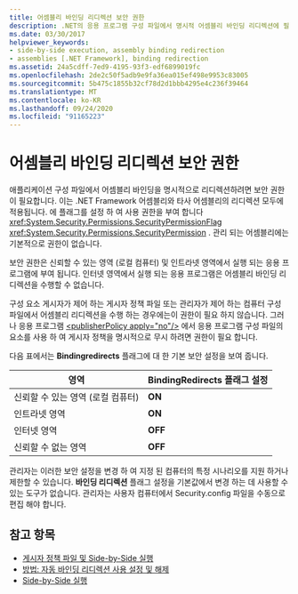 ```yaml
---
title: 어셈블리 바인딩 리디렉션 보안 권한
description: .NET의 응용 프로그램 구성 파일에서 명시적 어셈블리 바인딩 리디렉션에 필요한 보안 권한에 대해 알아봅니다.
ms.date: 03/30/2017
helpviewer_keywords:
- side-by-side execution, assembly binding redirection
- assemblies [.NET Framework], binding redirection
ms.assetid: 24a5cdff-7ed9-4195-93f3-edf6899019fc
ms.openlocfilehash: 2de2c50f5adb9e9fa36ea015ef498e9953c83005
ms.sourcegitcommit: 5b475c1855b32cf78d2d1bbb4295e4c236f39464
ms.translationtype: MT
ms.contentlocale: ko-KR
ms.lasthandoff: 09/24/2020
ms.locfileid: "91165223"
---
```

# <a name="assembly-binding-redirection-security-permission"></a>어셈블리 바인딩 리디렉션 보안 권한

애플리케이션 구성 파일에서 어셈블리 바인딩을 명시적으로 리디렉션하려면 보안 권한이 필요합니다. 이는 .NET Framework 어셈블리와 타사 어셈블리의 리디렉션 모두에 적용됩니다. 에 플래그를 설정 하 여 사용 권한을 부여 합니다 <xref:System.Security.Permissions.SecurityPermissionFlag> <xref:System.Security.Permissions.SecurityPermission> . 관리 되는 어셈블리에는 기본적으로 권한이 없습니다.  
  
 보안 권한은 신뢰할 수 있는 영역 (로컬 컴퓨터) 및 인트라넷 영역에서 실행 되는 응용 프로그램에 부여 됩니다. 인터넷 영역에서 실행 되는 응용 프로그램은 어셈블리 바인딩 리디렉션을 수행할 수 없습니다.  
  
 구성 요소 게시자가 제어 하는 게시자 정책 파일 또는 관리자가 제어 하는 컴퓨터 구성 파일에서 어셈블리 리디렉션을 수행 하는 경우에는이 권한이 필요 하지 않습니다. 그러나 응용 프로그램 [\<publisherPolicy apply="no"/>](./file-schema/runtime/publisherpolicy-element.md) 에서 응용 프로그램 구성 파일의 요소를 사용 하 여 게시자 정책을 명시적으로 무시 하려면 권한이 필요 합니다.  
  
 다음 표에서는 **Bindingredirects** 플래그에 대 한 기본 보안 설정을 보여 줍니다.  
  
|영역|BindingRedirects 플래그 설정|  
|----------|-----------------------------------|  
|신뢰할 수 있는 영역 (로컬 컴퓨터)|**ON**|  
|인트라넷 영역|**ON**|  
|인터넷 영역|**OFF**|  
|신뢰할 수 없는 영역|**OFF**|  
  
 관리자는 이러한 보안 설정을 변경 하 여 지정 된 컴퓨터의 특정 시나리오를 지원 하거나 제한할 수 있습니다. **바인딩 리디렉션** 플래그 설정을 기본값에서 변경 하는 데 사용할 수 있는 도구가 없습니다. 관리자는 사용자 컴퓨터에서 Security.config 파일을 수동으로 편집 해야 합니다.  
  
## <a name="see-also"></a>참고 항목

- [게시자 정책 파일 및 Side-by-Side 실행](/previous-versions/dotnet/netframework-4.0/06d2bae3(v=vs.100))
- [방법: 자동 바인딩 리디렉션 사용 설정 및 해제](how-to-enable-and-disable-automatic-binding-redirection.md)
- [Side-by-Side 실행](../deployment/side-by-side-execution.md)

